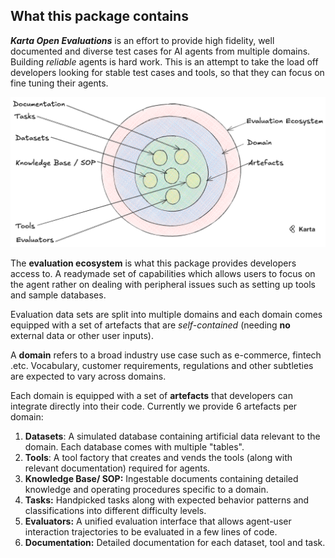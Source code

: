 ## What this package contains

***Karta Open Evaluations*** is an effort to provide high fidelity, well documented and diverse test cases for AI agents from multiple domains. Building *reliable* agents is hard work. This is an attempt to take the load off developers looking for stable test cases and tools, so that they can focus on fine tuning their agents.

![1740981154244](image/article/1740981154244.png)

The **evaluation ecosystem** is what this package provides developers access to. A readymade set of capabilities which allows users to focus on the agent rather on dealing with peripheral issues such as setting up tools and sample databases.

Evaluation data sets are split into multiple domains and each domain comes equipped with a set of artefacts that are *self-contained* (needing **no** external data or other user inputs).

A **domain** refers to a broad industry use case such as e-commerce, fintech .etc. Vocabulary, customer requirements, regulations and other subtleties are expected to vary across domains.

Each domain is equipped with a set of **artefacts** that developers can integrate directly into their code. Currently we provide 6 artefacts per domain:

1. **Datasets**: A simulated database containing artificial data relevant to the domain. Each database comes with multiple "tables".
2. **Tools**: A tool factory that creates and vends the tools (along with relevant documentation) required for agents.
3. **Knowledge Base/ SOP:** Ingestable documents containing detailed knowledge and operating procedures specific to a domain.
4. **Tasks:** Handpicked tasks along with expected behavior patterns and classifications into different difficulty levels.
5. **Evaluators:** A unified evaluation interface that allows agent-user interaction trajectories to be evaluated in a few lines of code.
6. **Documentation:** Detailed documentation for each dataset, tool and task.
